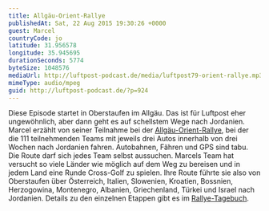 ```yaml
---
title: Allgäu-Orient-Rallye
publishedAt: Sat, 22 Aug 2015 19:30:26 +0000
guest: Marcel
countryCode: jo
latitude: 31.956578
longitude: 35.945695
durationSeconds: 5774
byteSize: 1048576
mediaUrl: http://luftpost-podcast.de/media/luftpost79-orient-rallye.mp3
mimeType: audio/mpeg
guid: http://luftpost-podcast.de/?p=924
---
```


Diese Episode startet in Oberstaufen im Allgäu. Das ist für Luftpost eher ungewöhnlich, aber dann geht es auf schellstem Wege nach Jordanien. Marcel erzählt von seiner Teilnahme bei der [Allgäu-Orient-Rallye](http://www.allgaeu-orient.de), bei der die 111 teilnehmenden Teams mit jeweils drei Autos innerhalb von drei Wochen nach Jordanien fahren. Autobahnen, Fähren und GPS sind tabu. Die Route darf sich jedes Team selbst aussuchen. Marcels Team hat versucht so viele Länder wie möglich auf dem Weg zu bereisen und in jedem Land eine Runde Cross-Golf zu spielen. Ihre Route führte sie also von Oberstaufen über Österreich, Italien, Slowenien, Kroatien, Bossnien, Herzogowina, Montenegro, Albanien, Griechenland, Türkei und Israel nach Jordanien. Details zu den einzelnen Etappen gibt es im [Rallye-Tagebuch](http://ww3.bordercounter.com/tourenberichte/allgaeu-orient-rallye-2013/).
